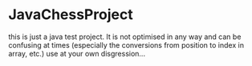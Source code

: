 # JavaChessProject
this is just a java test project.
It is not optimised in any way and can be confusing at times (especially the conversions from position to index in array, etc.)
use at your own disgression...
